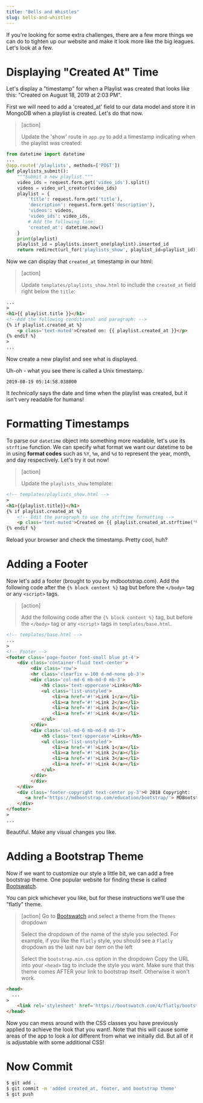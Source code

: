 ```yaml
---
title: "Bells and Whistles"
slug: bells-and-whistles
---
```


If you're looking for some extra challenges, there are a few more things we can do to tighten up our website and make it look more like the big leagues. Let's look at a few.

# Displaying "Created At" Time

Let's display a "timestamp" for when a Playlist was created that looks like this: "Created on August 18, 2019 at 2:03 PM".

First we will need to add a 'created_at' field to our data model and store it in MongoDB when a playlist is created. Let's do that now.

> [action]
>
> Update the 'show' route in `app.py` to add a timestamp indicating when the playlist was created:
>
```python
from datetime import datetime
...
@app.route('/playlists', methods=['POST'])
def playlists_submit():
    """Submit a new playlist."""
    video_ids = request.form.get('video_ids').split()
    videos = video_url_creator(video_ids)
    playlist = {
        'title': request.form.get('title'),
        'description': request.form.get('description'),
        'videos': videos,
        'video_ids': video_ids,
        # Add the following line:
        'created_at': datetime.now()
    }
    print(playlist)
    playlist_id = playlists.insert_one(playlist).inserted_id
    return redirect(url_for('playlists_show', playlist_id=playlist_id))
```

Now we can display that `created_at` timestamp in our html:

> [action]
>
> Update `templates/playlists_show.html` to include the `created_at` field right below the `title`:
>
```HTML
...
>
<h1>{{ playlist.title }}</h1>
<!--Add the following conditional and paragraph: -->
{% if playlist.created_at %}
    <p class='text-muted'>Created on: {{ playlist.created_at }}</p>
{% endif %}
>
...
```

Now create a new playlist and see what is displayed.

Uh-oh - what you see there is called a Unix timestamp.

`2019-08-19 05:14:58.038000`

It *technically* says the date and time when the playlist was created, but it isn't very readable for humans!

# Formatting Timestamps

To parse our `datetime` object into something more readable, let's use its `strftime` function. We can specify what format we want our datetime to be in using **format codes** such as `%Y`, `%m`, and `%d` to represent the year, month, and day respectively. Let's try it out now!

> [action]
>
> Update the `playlists_show` template:
>
>
```html
<!-- templates/playlists_show.html -->
>
<h1>{{playlist.title}}</h1>
{% if playlist.created_at %}
    <!-- Edit the paragraph to use the strftime formatting -->
    <p class='text-muted'>Created on {{ playlist.created_at.strftime('%A, %d %B, %Y') }} at {{ playlist.created_at.strftime('%I:%M %p') }}</p>
{% endif %}
```

Reload your browser and check the timestamp. Pretty cool, huh?

# Adding a Footer

Now let's add a footer (brought to you by mdbootstrap.com). Add the following code after the `{% block content %}` tag but before the `</body>` tag or any `<script>` tags.

> [action]
>
> Add the following code after the `{% block content %}` tag, but before the `</body>` tag or any `<script>` tags in `templates/base.html`.
>
```html
<!-- templates/base.html -->
...
>
<!-- Footer -->
<footer class='page-footer font-small blue pt-4'>
    <div class='container-fluid text-center'>
         <div class='row'>
         <hr class='clearfix w-100 d-md-none pb-3'>
         <div class='col-md-6 mb-md-0 mb-3'>
             <h5 class='text-uppercase'>Links</h5>
             <ul class='list-unstyled'>
                 <li><a href='#!'>Link 1</a></li>
                 <li><a href='#!'>Link 2</a></li>
                 <li><a href='#!'>Link 3</a></li>
                 <li><a href='#!'>Link 4</a></li>
             </ul>
         </div>
         <div class='col-md-6 mb-md-0 mb-3'>
             <h5 class='text-uppercase'>Links</h5>
             <ul class='list-unstyled'>
                 <li><a href='#!'>Link 1</a></li>
                 <li><a href='#!'>Link 2</a></li>
                 <li><a href='#!'>Link 3</a></li>
                 <li><a href='#!'>Link 4</a></li>
             </ul>
         </div>
         </div>
    </div>
    <div class='footer-copyright text-center py-3'>© 2018 Copyright:
       <a href='https://mdbootstrap.com/education/bootstrap/'> MDBootstrap.com</a>
    </div>
</footer>
>
...
```

Beautiful. Make any visual changes you like.


# Adding a Bootstrap Theme

Now if we want to customize our style a little bit, we can add a free bootstrap theme. One popular website for finding these is called [Bootswatch](https://bootswatch.com/).

You can pick whichever you like, but for these instructions we'll use the "flatly" theme.

> [action]
> Go to [Bootswatch](https://bootswatch.com/) and select a theme from the `Themes` dropdown
>
> Select the dropdown of the name of the style you selected. For example, if you like the `Flatly` style, you should see a `Flatly` dropdown as the last nav bar item on the left
>
> Select the `bootstrap.min.css` option in the dropdown
> Copy the URL into your `<head>` tag to include the style you want. Make sure that this theme comes AFTER your link to bootstrap itself. Otherwise it won't work.
>
```html
<head>
  ...
>
    <link rel='stylesheet' href='https://bootswatch.com/4/flatly/bootstrap.min.css'>
</head>
```

Now you can mess around with the CSS classes you have previously applied to achieve the look that you want!. Note that this will cause some areas of the app to look a _lot_ different from what we initially did. But all of it is adjustable with some additional CSS!

# Now Commit

```bash
$ git add .
$ git commit -m 'added created_at, footer, and bootstrap theme'
$ git push
```
